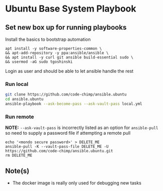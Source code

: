 # Ubuntu Base System Playbook

## Set new box up for running playbooks

Install the basics to bootstrap automation

```
apt install -y software-properties-common \
&& apt-add-repository -y ppa:ansible/ansible \
&& apt install -y curl git ansible build-essential sudo \
&& usermod -aG sudo tgoshinski
```

Login as user and should be able to let ansible handle the rest

### Run local

```bash
git clone https://github.com/code-chimp/ansible.ubuntu
cd ansible.ubuntu
ansible-playbook --ask-become-pass --ask-vault-pass local.yml
```

### Run remote

**NOTE:** `--ask-vault-pass` is incorrectly listed as an option for `ansible-pull` so need to supply
 a password file if attempting a remote pull

```
echo '<mondo secure password>' > DELETE_ME
ansible-pull -K --vault-pass-file DELETE_ME -U https://github.com/code-chimp/ansible.ubuntu.git
rm DELETE_ME
```

## Note(s)

- The docker image is really only used for debugging new tasks